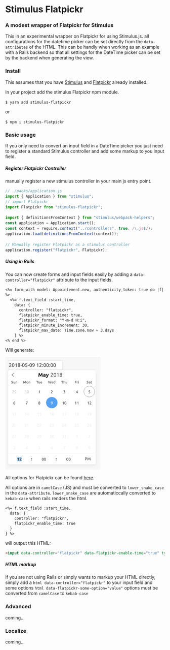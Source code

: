 # Stimulus Flatpickr

### A modest wrapper of Flatpickr for Stimulus

This in an experimental wrapper on Flatpickr for using Stimulus.js. all configurations for the datetime picker can be set directly from the `data-attributes` of the HTML. This can be handly when working as an example with a Rails backend so that all settings for the DateTime picker can be set by the backend when generating the view.

### Install

This assumes that you have [Stimulus](https://stimulusjs.org/handbook/installing) and [Flatpickr](https://flatpickr.js.org/) already installed.

In your project add the stimulus Flatpickr npm module.

`$ yarn add stimulus-flatpickr`

or

`$ npm i stimulus-flatpickr`

### Basic usage

If you only need to convert an input field in a DateTime picker you just need to register a standard Stimulus controller and add some markup to you input field.

##### Register Flatpickr Controller

manually register a new stimulus controller in your main js entry point.

```js
// ./packs/application.js
import { Application } from "stimulus";
// import Flatpickr
import Flatpickr from "stimulus-flatpickr";

import { definitionsFromContext } from "stimulus/webpack-helpers";
const application = Application.start();
const context = require.context("../controllers", true, /\.js$/);
application.load(definitionsFromContext(context));

// Manually register Flatpickr as a stimulus controller
application.register("flatpickr", Flatpickr);
```

##### Using in Rails

You can now create forms and input fields easily by adding a `data-controller="flatpickr"` attribute to the input fields.

```html+erb
<%= form_with model: Appointement.new, authenticity_token: true do |f| %>
  <%= f.text_field :start_time,
    data: {
      controller: "flatpickr",
      flatpickr_enable_time: true,
      flatpickr_format: "Y-m-d H:i",
      flatpickr_minute_increment: 30,
      flatpickr_max_date: Time.zone.now + 3.days
    } %>
<% end %>
```

Will generate:

![datetime picker result](./images/datetime-picker.png)

All options for Flatpickr can be found [here](https://flatpickr.js.org/options/).

All options are in `camelCase` (JS) and must be converted to `lower_snake_case` in the `data-attribute`. `lower_snake_case` are automaticcally converted to `kebab-case` when rails renders the html.

```erb
<%= f.text_field :start_time,
  data: {
    controller: "flatpickr",
    flatpickr_enable_time: true
  }
} %>
```

will output this HTML:

```html
<input data-controller="flatpickr" data-flatpickr-enable-time="true" type="text" name="appointement[start_time]" >
```

##### HTML markup

If you are not using Rails or simply wants to markup your HTML directly, simply add a `html data-controller="flatpickr"` to your input field and some options `html data-flatpickr-some-option="value"` options must be converted from `camelCase` to `kebab-case`

### Advanced

coming...

### Localize

coming...
